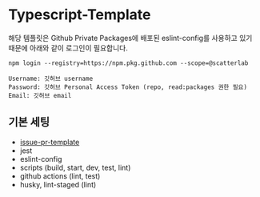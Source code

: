 # Typescript-Template


해당 템플릿은 Github Private Packages에 배포된 eslint-config를 사용하고 있기 때문에 아래와 같이 로그인이 필요합니다.

```shell
npm login --registry=https://npm.pkg.github.com --scope=@scatterlab

Username: 깃허브 username
Password: 깃허브 Personal Access Token (repo, read:packages 권한 필요)
Email: 깃허브 email
```

## 기본 세팅

- [issue-pr-template](https://github.com/scatterlab/issue-pr-template)
- jest
- eslint-config
- scripts (build, start, dev, test, lint)
- github actions (lint, test)
- husky, lint-staged (lint)
